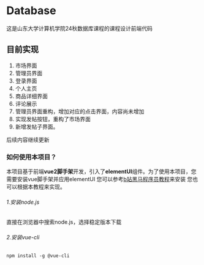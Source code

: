 # Database

这是山东大学计算机学院24秋数据库课程的课程设计前端代码
## 目前实现
1.  市场界面
2.  管理员界面
3.  登录界面
4.  个人主页
5.  商品详细界面
6.  评论展示
7.  管理员界面重构，增加对应的点击界面，内容尚未增加
8.  实现发帖按钮，重构了市场界面
9.  新增发帖子界面。
   
后续内容继续更新

### 如何使用本项目？ 
本项目基于前端**vue2脚手架**开发，引入了**elementUI**组件。为了使用本项目，您需要安装vue脚手架并应用elementUI
您可以参考[b站黑马程序员教程](https://www.bilibili.com/video/BV1m84y1w7Tb?spm_id_from=333.788.videopod.episodes&vd_source=d244ec062eb5eb19c9bbe8e5769a0800&p=37)来安装
您也可以根据本教程来实现。
###### 1.安装node.js
直接在浏览器中搜索node.js，选择稳定版本下载
###### 2.安装vue-cli
```
npm install -g @vue-cli
```